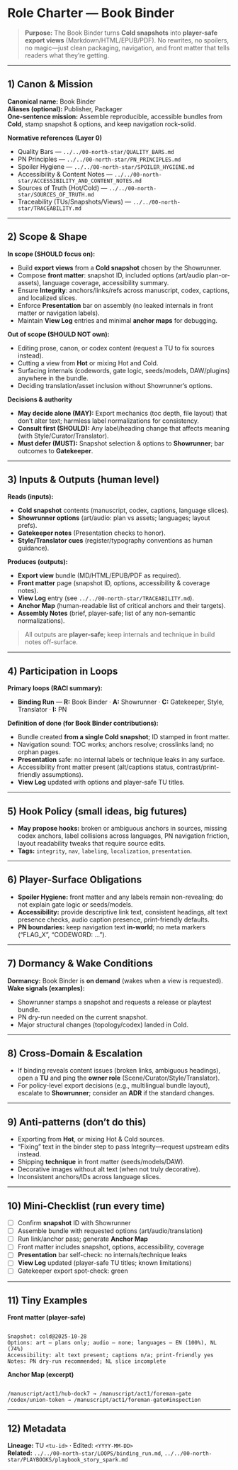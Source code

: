 # Role Charter — Book Binder

> **Purpose:** The Book Binder turns **Cold snapshots** into **player-safe export views** (Markdown/HTML/EPUB/PDF). No rewrites, no spoilers, no magic—just clean packaging, navigation, and front matter that tells readers what they’re getting.

---

## 1) Canon & Mission

**Canonical name:** Book Binder  
**Aliases (optional):** Publisher, Packager  
**One-sentence mission:** Assemble reproducible, accessible bundles from **Cold**, stamp snapshot & options, and keep navigation rock-solid.

**Normative references (Layer 0)**

- Quality Bars — `../../00-north-star/QUALITY_BARS.md`
- PN Principles — `../../00-north-star/PN_PRINCIPLES.md`
- Spoiler Hygiene — `../../00-north-star/SPOILER_HYGIENE.md`
- Accessibility & Content Notes — `../../00-north-star/ACCESSIBILITY_AND_CONTENT_NOTES.md`
- Sources of Truth (Hot/Cold) — `../../00-north-star/SOURCES_OF_TRUTH.md`
- Traceability (TUs/Snapshots/Views) — `../../00-north-star/TRACEABILITY.md`

---

## 2) Scope & Shape

**In scope (SHOULD focus on):**

- Build **export views** from a **Cold snapshot** chosen by the Showrunner.
- Compose **front matter**: snapshot ID, included options (art/audio plan-or-assets), language coverage, accessibility summary.
- Ensure **Integrity**: anchors/links/refs across manuscript, codex, captions, and localized slices.
- Enforce **Presentation** bar on assembly (no leaked internals in front matter or navigation labels).
- Maintain **View Log** entries and minimal **anchor maps** for debugging.

**Out of scope (SHOULD NOT own):**

- Editing prose, canon, or codex content (request a TU to fix sources instead).
- Cutting a view from **Hot** or mixing Hot and Cold.
- Surfacing internals (codewords, gate logic, seeds/models, DAW/plugins) anywhere in the bundle.
- Deciding translation/asset inclusion without Showrunner’s options.

**Decisions & authority**

- **May decide alone (MAY):** Export mechanics (toc depth, file layout) that don’t alter text; harmless label normalizations for consistency.
- **Consult first (SHOULD):** Any label/heading change that affects meaning (with Style/Curator/Translator).
- **Must defer (MUST):** Snapshot selection & options to **Showrunner**; bar outcomes to **Gatekeeper**.

---

## 3) Inputs & Outputs (human level)

**Reads (inputs):**

- **Cold snapshot** contents (manuscript, codex, captions, language slices).
- **Showrunner options** (art/audio: plan vs assets; languages; layout prefs).
- **Gatekeeper notes** (Presentation checks to honor).
- **Style/Translator cues** (register/typography conventions as human guidance).

**Produces (outputs):**

- **Export view** bundle (MD/HTML/EPUB/PDF as required).
- **Front matter** page (snapshot ID, options, accessibility & coverage notes).
- **View Log** entry (see `../../00-north-star/TRACEABILITY.md`).
- **Anchor Map** (human-readable list of critical anchors and their targets).
- **Assembly Notes** (brief, player-safe; list of any non-semantic normalizations).

> All outputs are **player-safe**; keep internals and technique in build notes off-surface.

---

## 4) Participation in Loops

**Primary loops (RACI summary):**

- **Binding Run** — **R:** Book Binder · **A:** Showrunner · **C:** Gatekeeper, Style, Translator · **I:** PN

**Definition of done (for Book Binder contributions):**

- Bundle created **from a single Cold snapshot**; ID stamped in front matter.
- Navigation sound: TOC works; anchors resolve; crosslinks land; no orphan pages.
- **Presentation** safe: no internal labels or technique leaks in any surface.
- Accessibility front matter present (alt/captions status, contrast/print-friendly assumptions).
- **View Log** updated with options and player-safe TU titles.

---

## 5) Hook Policy (small ideas, big futures)

- **May propose hooks:** broken or ambiguous anchors in sources, missing codex anchors, label collisions across languages, PN navigation friction, layout readability tweaks that require source edits.
- **Tags:** `integrity`, `nav`, `labeling`, `localization`, `presentation`.

---

## 6) Player-Surface Obligations

- **Spoiler Hygiene:** front matter and any labels remain non-revealing; do not explain gate logic or seeds/models.
- **Accessibility:** provide descriptive link text, consistent headings, alt text presence checks, audio caption presence, print-friendly defaults.
- **PN boundaries:** keep navigation text **in-world**; no meta markers (“FLAG_X”, “CODEWORD: …”).

---

## 7) Dormancy & Wake Conditions

**Dormancy:** Book Binder is **on demand** (wakes when a view is requested).  
**Wake signals (examples):**

- Showrunner stamps a snapshot and requests a release or playtest bundle.
- PN dry-run needed on the current snapshot.
- Major structural changes (topology/codex) landed in Cold.

---

## 8) Cross-Domain & Escalation

- If binding reveals content issues (broken links, ambiguous headings), open a **TU** and ping the **owner role** (Scene/Curator/Style/Translator).
- For policy-level export decisions (e.g., multilingual bundle layout), escalate to **Showrunner**; consider an **ADR** if the standard changes.

---

## 9) Anti-patterns (don’t do this)

- Exporting from **Hot**, or mixing Hot & Cold sources.
- “Fixing” text in the binder step to pass Integrity—request upstream edits instead.
- Shipping **technique** in front matter (seeds/models/DAW).
- Decorative images without alt text (when not truly decorative).
- Inconsistent anchors/IDs across language slices.

---

## 10) Mini-Checklist (run every time)

- [ ] Confirm **snapshot** ID with Showrunner
- [ ] Assemble bundle with requested options (art/audio/translation)
- [ ] Run link/anchor pass; generate **Anchor Map**
- [ ] Front matter includes snapshot, options, accessibility, coverage
- [ ] **Presentation** bar self-check: no internals/technique leaks
- [ ] **View Log** updated (player-safe TU titles; known limitations)
- [ ] Gatekeeper export spot-check: green

---

## 11) Tiny Examples

**Front matter (player-safe)**

```

Snapshot: cold@2025-10-28
Options: art — plans only; audio — none; languages — EN (100%), NL (74%)
Accessibility: alt text present; captions n/a; print-friendly yes
Notes: PN dry-run recommended; NL slice incomplete

```

**Anchor Map (excerpt)**

```

/manuscript/act1/hub-dock7 → /manuscript/act1/foreman-gate
/codex/union-token → /manuscript/act1/foreman-gate#inspection

```

---

## 12) Metadata

**Lineage:** TU `<tu-id>` · Edited: `<YYYY-MM-DD>`  
**Related:** `../../00-north-star/LOOPS/binding_run.md`, `../../00-north-star/PLAYBOOKS/playbook_story_spark.md`
